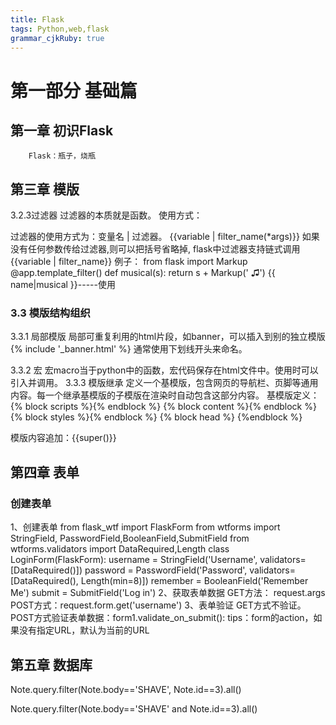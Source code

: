 ```yaml
---
title: Flask
tags: Python,web,flask
grammar_cjkRuby: true
---
```



# 第一部分 基础篇
## 第一章 初识Flask
   		Flask：瓶子，烧瓶
		
## 第三章 模版

3.2.3过滤器
过滤器的本质就是函数。
使用方式：

过滤器的使用方式为：变量名 | 过滤器。
{{variable | filter_name(*args)}}
如果没有任何参数传给过滤器,则可以把括号省略掉, flask中过滤器支持链式调用
{{variable | filter_name}}
例子：
from flask import Markup
@app.template_filter()
def musical(s):
return s + Markup(' &#9835;')
{{ name|musical }}-----使用


### 3.3 模版结构组织
 3.3.1 局部模版
 局部可重复利用的html片段，如banner，可以插入到别的独立模版
 {% include '_banner.html' %}
  通常使用下划线开头来命名。
  
  3.3.2 宏
  宏macro当于python中的函数，宏代码保存在html文件中。使用时可以引入并调用。
  3.3.3 模版继承
  定义一个基模版，包含网页的导航栏、页脚等通用内容。每一个继承基模版的子模版在渲染时自动包含这部分内容。
  基模版定义：
  {% block scripts %}{% endblock %}
  {% block content %}{% endblock %}
  {% block styles %}{% endblock %}
  {% block head %} {%endblock %}
  
  模版内容追加：{{super()}}
  
  ## 第四章 表单
  ### 创建表单
  1、创建表单
  from flask_wtf import FlaskForm
from wtforms import StringField, PasswordField,BooleanField,SubmitField
from wtforms.validators import DataRequired,Length
class LoginForm(FlaskForm):
    username = StringField('Username', validators=[DataRequired()])
    password = PasswordField('Password', validators=[DataRequired(), Length(min=8)])
    remember = BooleanField('Remember Me')
    submit = SubmitField('Log in')
	2、获取表单数据
	GET方法： request.args
	POST方式：request.form.get('username')
	3、表单验证
	GET方式不验证。
	POST方式验证表单数据：form1.validate_on_submit():
	tips：form的action，如果没有指定URL，默认为当前的URL
	
## 第五章 数据库
Note.query.filter(Note.body=='SHAVE', Note.id==3).all()

Note.query.filter(Note.body=='SHAVE' and Note.id==3).all()